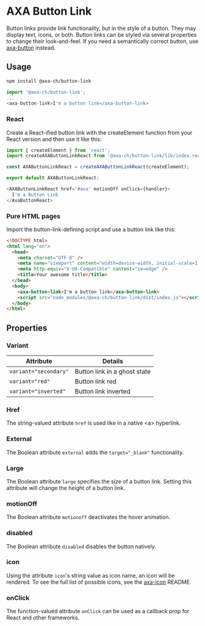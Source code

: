# AXA Button Link

Button links provide link functionality, but in the style of a button. They may display text, icons, or both. Button links can be styled via several properties to change their look-and-feel.
If you need a semantically correct button, use [axa-button](https://github.com/axa-ch/patterns-library/blob/develop-v2/src/components/10-atoms/button/README.md) instead.

## Usage

```bash
npm install @axa-ch/button-link
```

```js
import '@axa-ch/button-link';
...
<axa-button-link>I'm a button link</axa-button-link>
```

### React

Create a React-ified button link with the createElement function from your React version and then use it like this:

```js
import { createElement } from 'react';
import createAXAButtonLinkReact from '@axa-ch/button-link/lib/index.react';

const AXAButtonLinkReact = createAXAButtonLinkReact(createElement);

export default AXAButtonLinkReact;
```

```js
<AXAButtonLinkReact href='#axa' motionOff onClick={handler}>
  I'm a Button Link
</AxaButtonReact>
```

### Pure HTML pages

Import the button-link-defining script and use a button link like this:

```html
<!DOCTYPE html>
<html lang="en">
  <head>
    <meta charset="UTF-8" />
    <meta name="viewport" content="width=device-width, initial-scale=1.0" />
    <meta http-equiv="X-UA-Compatible" content="ie=edge" />
    <title>Your awesome title</title>
  </head>
  <body>
    <axa-button-link>I'm a button link</axa-button-link>
    <script src="node_modules/@axa-ch/button-link/dist/index.js"></script>
  </body>
</html>
```

## Properties

### Variant

| Attribute                      | Details                        |
| ------------------------------ | ------------------------------ |
| `variant="secondary"`          | Button link in a ghost state   |
| `variant="red"`                | Button link red                |
| `variant="inverted"`           | Button link inverted           |

### Href

The string-valued attribute `href` is used like in a native &lt;a&gt; hyperlink.

### External

The Boolean attribute `external` adds the `target="_blank"` functionality.

### Large

The Boolean attribute `large` specifies the size of a button link. Setting this attribute will change the height of a button link.

### motionOff

The Boolean attribute `motionoff` deactivates the hover animation.

### disabled

The Boolean attribute `disabled` disables the button natively.

### icon

Using the attribute `icon`'s string value as icon name, an icon will be rendered. To see the full list of possible icons, see the [axa-icon](https://github.com/axa-ch/patterns-library/blob/develop-v2/src/components/10-atoms/icon/README.md) README.

### onClick

The function-valued attribute `onClick` can be used as a callback prop for React and other frameworks.
